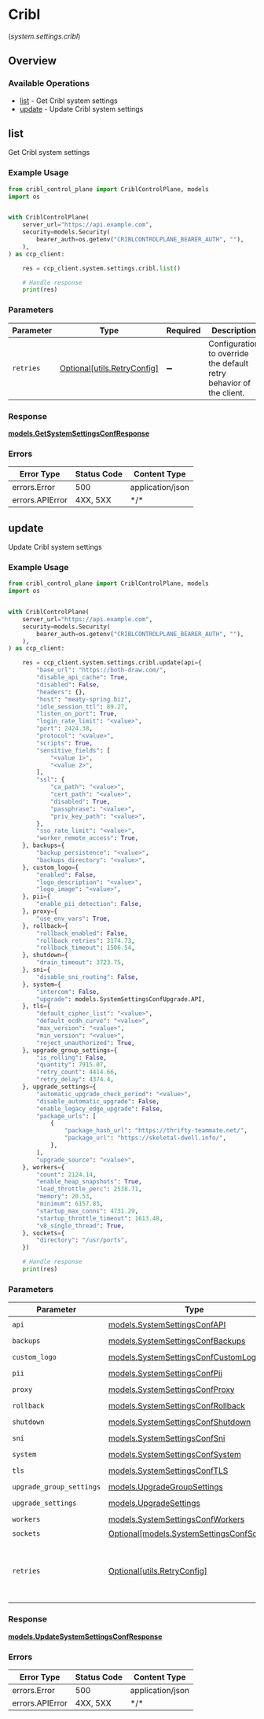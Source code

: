 # Cribl
(*system.settings.cribl*)

## Overview

### Available Operations

* [list](#list) - Get Cribl system settings
* [update](#update) - Update Cribl system settings

## list

Get Cribl system settings

### Example Usage

<!-- UsageSnippet language="python" operationID="getSystemSettingsConf" method="get" path="/system/settings/conf" -->
```python
from cribl_control_plane import CriblControlPlane, models
import os


with CriblControlPlane(
    server_url="https://api.example.com",
    security=models.Security(
        bearer_auth=os.getenv("CRIBLCONTROLPLANE_BEARER_AUTH", ""),
    ),
) as ccp_client:

    res = ccp_client.system.settings.cribl.list()

    # Handle response
    print(res)

```

### Parameters

| Parameter                                                           | Type                                                                | Required                                                            | Description                                                         |
| ------------------------------------------------------------------- | ------------------------------------------------------------------- | ------------------------------------------------------------------- | ------------------------------------------------------------------- |
| `retries`                                                           | [Optional[utils.RetryConfig]](../../models/utils/retryconfig.md)    | :heavy_minus_sign:                                                  | Configuration to override the default retry behavior of the client. |

### Response

**[models.GetSystemSettingsConfResponse](../../models/getsystemsettingsconfresponse.md)**

### Errors

| Error Type       | Status Code      | Content Type     |
| ---------------- | ---------------- | ---------------- |
| errors.Error     | 500              | application/json |
| errors.APIError  | 4XX, 5XX         | \*/\*            |

## update

Update Cribl system settings

### Example Usage

<!-- UsageSnippet language="python" operationID="updateSystemSettingsConf" method="patch" path="/system/settings/conf" -->
```python
from cribl_control_plane import CriblControlPlane, models
import os


with CriblControlPlane(
    server_url="https://api.example.com",
    security=models.Security(
        bearer_auth=os.getenv("CRIBLCONTROLPLANE_BEARER_AUTH", ""),
    ),
) as ccp_client:

    res = ccp_client.system.settings.cribl.update(api={
        "base_url": "https://both-draw.com/",
        "disable_api_cache": True,
        "disabled": False,
        "headers": {},
        "host": "meaty-spring.biz",
        "idle_session_ttl": 89.27,
        "listen_on_port": True,
        "login_rate_limit": "<value>",
        "port": 2424.38,
        "protocol": "<value>",
        "scripts": True,
        "sensitive_fields": [
            "<value 1>",
            "<value 2>",
        ],
        "ssl": {
            "ca_path": "<value>",
            "cert_path": "<value>",
            "disabled": True,
            "passphrase": "<value>",
            "priv_key_path": "<value>",
        },
        "sso_rate_limit": "<value>",
        "worker_remote_access": True,
    }, backups={
        "backup_persistence": "<value>",
        "backups_directory": "<value>",
    }, custom_logo={
        "enabled": False,
        "logo_description": "<value>",
        "logo_image": "<value>",
    }, pii={
        "enable_pii_detection": False,
    }, proxy={
        "use_env_vars": True,
    }, rollback={
        "rollback_enabled": False,
        "rollback_retries": 3174.73,
        "rollback_timeout": 1506.54,
    }, shutdown={
        "drain_timeout": 3723.75,
    }, sni={
        "disable_sni_routing": False,
    }, system={
        "intercom": False,
        "upgrade": models.SystemSettingsConfUpgrade.API,
    }, tls={
        "default_cipher_list": "<value>",
        "default_ecdh_curve": "<value>",
        "max_version": "<value>",
        "min_version": "<value>",
        "reject_unauthorized": True,
    }, upgrade_group_settings={
        "is_rolling": False,
        "quantity": 7915.07,
        "retry_count": 4414.66,
        "retry_delay": 4374.4,
    }, upgrade_settings={
        "automatic_upgrade_check_period": "<value>",
        "disable_automatic_upgrade": False,
        "enable_legacy_edge_upgrade": False,
        "package_urls": [
            {
                "package_hash_url": "https://thrifty-teammate.net/",
                "package_url": "https://skeletal-dwell.info/",
            },
        ],
        "upgrade_source": "<value>",
    }, workers={
        "count": 2124.14,
        "enable_heap_snapshots": True,
        "load_throttle_perc": 2538.71,
        "memory": 20.53,
        "minimum": 6157.83,
        "startup_max_conns": 4731.29,
        "startup_throttle_timeout": 1613.48,
        "v8_single_thread": True,
    }, sockets={
        "directory": "/usr/ports",
    })

    # Handle response
    print(res)

```

### Parameters

| Parameter                                                                               | Type                                                                                    | Required                                                                                | Description                                                                             |
| --------------------------------------------------------------------------------------- | --------------------------------------------------------------------------------------- | --------------------------------------------------------------------------------------- | --------------------------------------------------------------------------------------- |
| `api`                                                                                   | [models.SystemSettingsConfAPI](../../models/systemsettingsconfapi.md)                   | :heavy_check_mark:                                                                      | N/A                                                                                     |
| `backups`                                                                               | [models.SystemSettingsConfBackups](../../models/systemsettingsconfbackups.md)           | :heavy_check_mark:                                                                      | N/A                                                                                     |
| `custom_logo`                                                                           | [models.SystemSettingsConfCustomLogo](../../models/systemsettingsconfcustomlogo.md)     | :heavy_check_mark:                                                                      | N/A                                                                                     |
| `pii`                                                                                   | [models.SystemSettingsConfPii](../../models/systemsettingsconfpii.md)                   | :heavy_check_mark:                                                                      | N/A                                                                                     |
| `proxy`                                                                                 | [models.SystemSettingsConfProxy](../../models/systemsettingsconfproxy.md)               | :heavy_check_mark:                                                                      | N/A                                                                                     |
| `rollback`                                                                              | [models.SystemSettingsConfRollback](../../models/systemsettingsconfrollback.md)         | :heavy_check_mark:                                                                      | N/A                                                                                     |
| `shutdown`                                                                              | [models.SystemSettingsConfShutdown](../../models/systemsettingsconfshutdown.md)         | :heavy_check_mark:                                                                      | N/A                                                                                     |
| `sni`                                                                                   | [models.SystemSettingsConfSni](../../models/systemsettingsconfsni.md)                   | :heavy_check_mark:                                                                      | N/A                                                                                     |
| `system`                                                                                | [models.SystemSettingsConfSystem](../../models/systemsettingsconfsystem.md)             | :heavy_check_mark:                                                                      | N/A                                                                                     |
| `tls`                                                                                   | [models.SystemSettingsConfTLS](../../models/systemsettingsconftls.md)                   | :heavy_check_mark:                                                                      | N/A                                                                                     |
| `upgrade_group_settings`                                                                | [models.UpgradeGroupSettings](../../models/upgradegroupsettings.md)                     | :heavy_check_mark:                                                                      | N/A                                                                                     |
| `upgrade_settings`                                                                      | [models.UpgradeSettings](../../models/upgradesettings.md)                               | :heavy_check_mark:                                                                      | N/A                                                                                     |
| `workers`                                                                               | [models.SystemSettingsConfWorkers](../../models/systemsettingsconfworkers.md)           | :heavy_check_mark:                                                                      | N/A                                                                                     |
| `sockets`                                                                               | [Optional[models.SystemSettingsConfSockets]](../../models/systemsettingsconfsockets.md) | :heavy_minus_sign:                                                                      | N/A                                                                                     |
| `retries`                                                                               | [Optional[utils.RetryConfig]](../../models/utils/retryconfig.md)                        | :heavy_minus_sign:                                                                      | Configuration to override the default retry behavior of the client.                     |

### Response

**[models.UpdateSystemSettingsConfResponse](../../models/updatesystemsettingsconfresponse.md)**

### Errors

| Error Type       | Status Code      | Content Type     |
| ---------------- | ---------------- | ---------------- |
| errors.Error     | 500              | application/json |
| errors.APIError  | 4XX, 5XX         | \*/\*            |